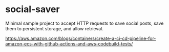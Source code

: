 # social-saver
Minimal sample project to accept HTTP requests to save social posts, save them to persistent storage, and allow retrieval.

https://aws.amazon.com/blogs/containers/create-a-ci-cd-pipeline-for-amazon-ecs-with-github-actions-and-aws-codebuild-tests/
